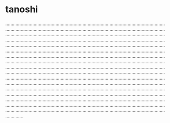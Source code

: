 # tanoshi

..........................................................................................................................................................................................................................................................................................................................................................................................................................................................................................................................................................................................................................................................................................................................................................................................................................................................................................................................................................................................................................................................................................................................................................................................................................................................................................................................................................................................................................................................................................................................................................................................................................................................................................................................................................................................................................................................................................................................................................................................................................................................................................................................................................................................................